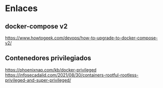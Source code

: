 # Enlaces

## docker-compose v2
https://www.howtogeek.com/devops/how-to-upgrade-to-docker-compose-v2/

## Contenedores privilegiados
https://phoenixnap.com/kb/docker-privileged
https://infosecadalid.com/2021/08/30/containers-rootful-rootless-privileged-and-super-privileged/